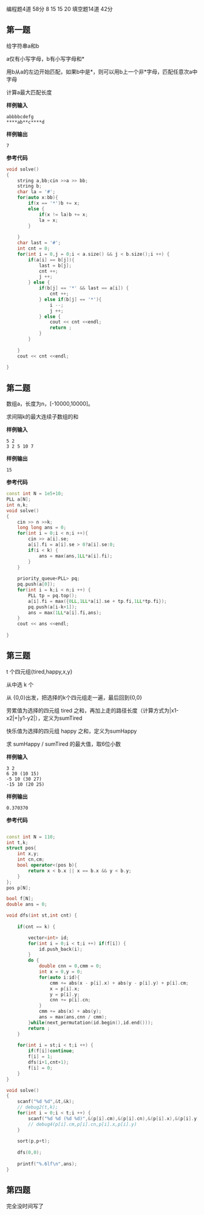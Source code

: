 编程题4道 58分 8 15 15 20
填空题14道 42分
## 第一题
给字符串a和b

a仅有小写字母，b有小写字母和*

用b从a的左边开始匹配，如果b中是*，则可以用b上一个非*字母，匹配任意次a中字母

计算a最大匹配长度

**样例输入**
```
abbbbcdefg
****ab**c****d
```
**样例输出**
```
7
```
**参考代码**
```cpp
void solve()
{
	string a,bb;cin >>a >> bb;
	string b;
	char la = '#';
	for(auto x:bb){
		if(x == '*')b += x;
		else {
			if(x != la)b += x;
			la = x;
		}
		
	}
	char last = '#';
	int cnt = 0;
	for(int i = 0,j = 0;i < a.size() && j < b.size();i ++) {
		if(a[i] == b[j]){
			last = b[j];
			cnt ++;
			j ++;
		} else {
			if(b[j] == '*' && last == a[i]) {
				cnt ++;
			} else if(b[j] == '*'){
				i --;
				j ++;
			} else {
				cout << cnt <<endl;
				return ;
			}
		}
		
	}
	cout << cnt <<endl;
	
}	
```
## 第二题
数组a，长度为n，[-10000,10000]。

求间隔k的最大连续子数组的和

**样例输入**
```
5 2
3 2 5 10 7
```
**样例输出**
```
15
```
**参考代码**
```cpp
const int N = 1e5+10;
PLL a[N];
int n,k;
void solve()
{
	cin >> n >>k;
	long long ans = 0;
	for(int i = 0;i < n;i ++){
		cin >> a[i].se;
		a[i].fi = a[i].se > 0?a[i].se:0;
		if(i < k) {
			ans = max(ans,1LL*a[i].fi);
		}
	}
	
	priority_queue<PLL> pq;
	pq.push(a[0]);
	for(int i = k;i < n;i ++) {
		PLL tp = pq.top();
		a[i].fi = max({0LL,1LL*a[i].se + tp.fi,1LL*tp.fi});
		pq.push(a[i-k+1]);
		ans = max(1LL*a[i].fi,ans);
	}
	cout << ans <<endl;
	
}	
```
## 第三题
t 个四元组{tired,happy,x,y}

从中选 k 个

从 {0,0}出发，把选择的k个四元组走一遍，最后回到{0,0}

劳累值为选择的四元组 tired 之和，再加上走的路径长度（计算方式为|x1-x2|+|y1-y2|），定义为sumTired

快乐值为选择的四元组 happy 之和，定义为sumHappy

求 sumHappy / sumTired 的最大值，取6位小数

**样例输入**
```
3 2
6 20 (10 15)
-5 10 (30 27)
-15 10 (20 25)
```
**样例输出**
```
0.370370
```
**参考代码**
```cpp

const int N = 110;
int t,k;
struct pos{
	int x,y;
	int cn,cm;
	bool operator<(pos b){
		return x < b.x || x == b.x && y < b.y;
	}
};
pos p[N];

bool f[N];
double ans = 0;

void dfs(int st,int cnt) {
	
	if(cnt == k) {

		vector<int> id;
		for(int i = 0;i < t;i ++) if(f[i]) {
			id.push_back(i);
		}
		do {
			double cnn = 0,cmm = 0;
			int x = 0,y = 0;
			for(auto i:id){
				cmm += abs(x - p[i].x) + abs(y - p[i].y) + p[i].cm;
				x = p[i].x;
				y = p[i].y;
				cnn += p[i].cn;
			}
			cmm += abs(x) + abs(y);
			ans = max(ans,cnn / cmm);
		}while(next_permutation(id.begin(),id.end()));
		return ;
	}
	
	for(int i = st;i < t;i ++) {
		if(f[i])continue;
		f[i] = 1;
		dfs(i+1,cnt+1);
		f[i] = 0;
	}
}

void solve()
{
	scanf("%d %d",&t,&k);
	// debug2(t,k);
	for(int i = 0;i < t;i ++) {
		scanf("%d %d (%d %d)",&(p[i].cm),&(p[i].cn),&(p[i].x),&(p[i].y));
		// debug4(p[i].cm,p[i].cn,p[i].x,p[i].y)
	}
	
	sort(p,p+t);
	
	dfs(0,0);
	
	printf("%.6lf\n",ans);
}
```
## 第四题
完全没时间写了